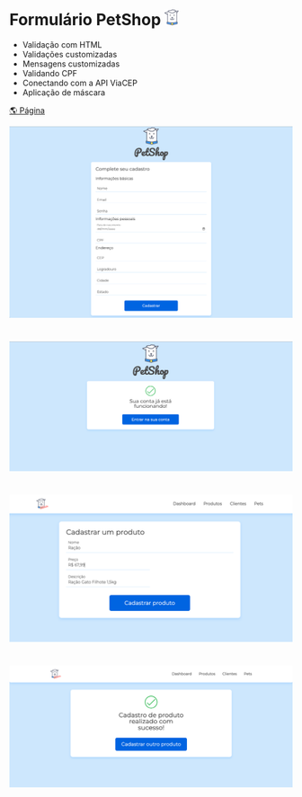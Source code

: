 # Formulário PetShop <img width="25px" src="./assets/img/doguito.svg" />

-   Validação com HTML
-   Validações customizadas
-   Mensagens customizadas
-   Validando CPF
-   Conectando com a API ViaCEP
-   Aplicação de máscara

[ 🌎 Página ]("https://validacao-form-dog-petshop.vercel.app/")

<img src="./assets/img/tela-cadastro.png" />

#

<img src="./assets/img/tela-cadastro-concluido.png" />

#

<img src="./assets/img/tela-cadastro-produto.png" />

#

<img src="./assets/img/tela-cadastro-produto-concluido.png" />
